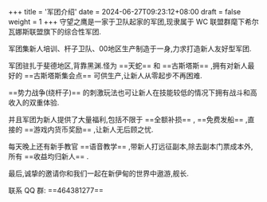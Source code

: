 +++
title = '军团介绍'
date = 2024-06-27T09:23:12+08:00
draft = false
weight = 1
+++
守望之鹰是一家于卫队起家的军团,现隶属于 WC 联盟群麾下希尔瓦娜斯联盟旗下的综合性军团.

军团集新人培训、杆子卫队、00地区生产制造于一身,力求打造新人友好型军团.

军团驻扎于斐德地区,背靠黑渊.怪为 ==天蛇== 和 ==古斯塔斯== ,拥有对新人最好的 ==古斯塔斯集会点== 可供生产,让新人从零起步不再困难.

==势力战争(绕杆子)== 的刺激玩法也可让新人在技能较低的情况下拥有战斗和高收入的双重体验.

并且军团为新人提供了大量福利,包括不限于 ==全额补损== , ==免费发船== ,直接的 ==游戏内货币奖励== ,让新人无后顾之忧.

每天晚上还有新手教官 ==语音教学== ,带新人打远征副本,除去副本门票成本外,所有 ==收益均归新人== .

最后,诚挚的邀请你和我们一起在新伊甸的世界中遨游,舰长.

联系 QQ 群: ==464381277==
